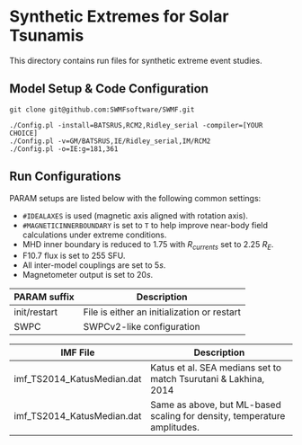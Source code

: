 # Synthetic Extremes for Solar Tsunamis

This directory contains run files for synthetic extreme event studies.

## Model Setup & Code Configuration

```
git clone git@github.com:SWMFsoftware/SWMF.git

./Config.pl -install=BATSRUS,RCM2,Ridley_serial -compiler=[YOUR CHOICE]
./Config.pl -v=GM/BATSRUS,IE/Ridley_serial,IM/RCM2
./Config.pl -o=IE:g=181,361
```


## Run Configurations

PARAM setups are listed below with the following common settings:

- `#IDEALAXES` is used (magnetic axis aligned with rotation axis).
- `#MAGNETICINNERBOUNDARY` is set to `T` to help improve near-body field calculations under extreme conditions.
- MHD inner boundary is reduced to 1.75 with $R_{currents}$ set to 2.25 $R_E$.
- F10.7 flux is set to 255 SFU.
- All inter-model couplings are set to 5$s$.
- Magnetometer output is set to 20$s$.

| PARAM suffix | Description |
|--------------|-------------|
|init/restart | File is either an initialization or restart |
|SWPC          | SWPCv2-like configuration |

| IMF File | Description |
|--------------|-------------|
|imf_TS2014_KatusMedian.dat | Katus et al. SEA medians set to match Tsurutani & Lakhina, 2014 |
| imf_TS2014_KatusMedian.dat  | Same as above, but ML-based scaling for density, temperature amplitudes. |